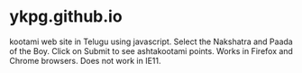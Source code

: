 # ykpg.github.io
kootami web site in Telugu using javascript.
Select the Nakshatra and Paada of the Boy. Click on Submit to see ashtakootami points.
Works in Firefox and Chrome browsers.
Does not work in IE11.

